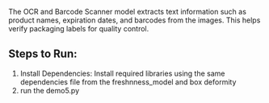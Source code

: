 The OCR and Barcode Scanner model extracts text information such as product names, expiration dates, and barcodes from the images. This helps verify packaging labels for quality control.
## Steps to Run:
1. Install Dependencies:
  Install required libraries using the same dependencies file from the freshnness_model and box deformity
2. run the demo5.py
   
